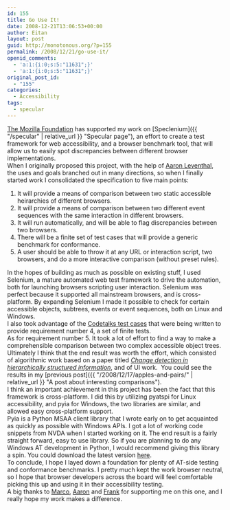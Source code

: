 ```yaml
---
id: 155
title: Go Use It!
date: 2008-12-21T13:06:53+00:00
author: Eitan
layout: post
guid: http://monotonous.org/?p=155
permalink: /2008/12/21/go-use-it/
openid_comments:
  - 'a:1:{i:0;s:5:"11631";}'
  - 'a:1:{i:0;s:5:"11631";}'
original_post_id:
  - "155"
categories:
  - Accessibility
tags:
  - specular
---
```

[The Mozilla Foundation](http://www.mozilla.org/foundation/ "Mozilla Foundation Home Page") has supported my work on [Speclenium]({{ "/specular" | relative_url }} "Specular page"), an effort to create a test framework for web accessibility, and a browser benchmark tool, that will allow us to easily spot discrepancies between different browser implementations.  
When I originally proposed this project, with the help of [Aaron Leventhal](http://accessgarage.wordpress.com/ "Aaron's Blog"), the uses and goals branched out in many directions, so when I finally started work I consolidated the specification to five main points:

  1. It will provide a means of comparison between two static accessible heirarchies of different browsers.
  2. It will provide a means of comparison between two different event sequences with the same interaction in different browsers.
  3. It will run automatically, and will be able to flag discrepancies between two browsers.
  4. There will be a finite set of test cases that will provide a generic benchmark for conformance.
  5. A user should be able to throw it at any URL or interaction script, two browsers, and do a more interactive comparison (without preset rules).

In the hopes of building as much as possible on existing stuff, I used Selenium, a mature automated web test framework to drive the automation, both for launching browsers scripting user interaction. Selenium was perfect because it supported all mainstream browsers, and is cross-platform. By expanding Selenium I made it possible to check for certain accessible objects, subtrees, events or event sequences, both on Linux and Windows.  
I also took advantage of the [Codetalks test cases](http://wiki.codetalks.org/wiki/index.php/Set_of_ARIA_Test_Cases "Test cases on the Codetalks wiki") that were being written to provide requirement number 4, a set of finite tests.  
As for requirement number 5. It took a lot of effort to find a way to make a comprehensible comparison between two complex accessible object trees. Ultimately I think that the end result was worth the effort, which consisted of algorithmic work based on a paper titled [_Change detection in hierarchically structured information_](http://portal.acm.org/citation.cfm?id=233269.233366 "Link to ACM Portal abstract"), and of UI work.  You could see the results in my [previous post]({{ "/2008/12/17/apples-and-pairs/" | relative_url }} "A post about interesting comparisons").  
I think an important achievement in this project has been the fact that this framework is cross-platform. I did this by utilizing pyatspi for Linux accessibility, and pyia for Windows, the two libraries are similar, and allowed easy cross-platform support.  
Pyia is a Python MSAA client library that I wrote early on to get acquainted as quickly as possible with Windows APIs. I got a lot of working code snippets from NVDA when I started working on it. The end result is a fairly straight forward, easy to use library. So if you are planning to do any Windows AT development in Python, I would recommend giving this library a spin. You could download the latest version [here](http://dl.getdropbox.com/u/280491/pyia-0.0.2.zip "Link to pyia zip file").  
To conclude, I hope I layed down a foundation for plenty of AT-side testing and conformance benchmarks. I pretty much kept the work browser neutral, so I hope that browser developers across the board will feel comfortable picking this up and using it in their accessibility testing.  
A big thanks to [Marco](http://www.marcozehe.de/ "Marco's Blog"), [Aaron](http://accessgarage.wordpress.com/ "Aaron's Blog") and [Frank](http://blog.hecker.org/ "Frank's Blog") for supporting me on this one, and I really hope my work makes a difference.